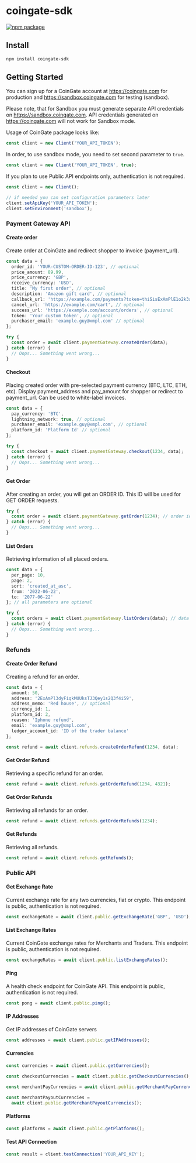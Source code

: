 # coingate-sdk

[![npm package][npm-img]][npm-url]

## Install

```bash
npm install coingate-sdk
```

## Getting Started

You can sign up for a CoinGate account at https://coingate.com for production and https://sandbox.coingate.com for testing (sandbox).

Please note, that for Sandbox you must generate separate API credentials on https://sandbox.coingate.com. API credentials generated on https://coingate.com will not work for Sandbox mode.

Usage of CoinGate package looks like:

```ts
const client = new Client('YOUR_API_TOKEN');
```

In order, to use sandbox mode, you need to set second parameter to `true`.

```ts
const client = new Client('YOUR_API_TOKEN', true);
```

If you plan to use Public API endpoints only, authentication is not required.

```ts
const client = new Client();

// if needed you can set configuration parameters later
client.setApiKey('YOUR_API_TOKEN');
client.setEnvironment('sandbox');
```

### Payment Gateway API

#### Create order

Create order at CoinGate and redirect shopper to invoice (payment_url).

```ts
const data = {
  order_id: 'YOUR-CUSTOM-ORDER-ID-123', // optional
  price_amount: 89.99,
  price_currency: 'GBP',
  receive_currency: 'USD',
  title: 'My first order', // optional
  description: 'Amazon gift card', // optional
  callback_url: 'https://example.com/payments?token=thiSisExAmPlE1o2k3a4y5', // optional
  cancel_url: 'https://example.com/cart', // optional
  success_url: 'https://example.com/account/orders', // optional
  token: 'Your custom token', // optional
  purchaser_email: 'example.guy@xmpl.com' // optional
};

try {
  const order = await client.paymentGateway.createOrder(data);
} catch (error) {
  // Oops... Something went wrong...
}
```

#### Checkout

Placing created order with pre-selected payment currency (BTC, LTC, ETH, etc). Display payment_address and pay_amount for shopper or redirect to payment_url. Can be used to white-label invoices.

```ts
const data = {
  pay_currency: 'BTC',
  lightning_network: true, // optional
  purchaser_email: 'example.guy@xmpl.com', // optional
  platform_id: 'Platform Id' // optional
};

try {
  const checkout = await client.paymentGateway.checkout(1234, data);
} catch (error) {
  // Oops... Something went wrong...
}
```

#### Get Order

After creating an order, you will get an ORDER ID. This ID will be used for GET ORDER requests.

```ts
try {
  const order = await client.paymentGateway.getOrder(1234); // order id
} catch (error) {
  // Oops... Something went wrong...
}
```

#### List Orders

Retrieving information of all placed orders.

```ts
const data = {
  per_page: 10,
  page: 2,
  sort: 'created_at_asc',
  from: '2022-06-22',
  to: '2077-06-22'
}; // all parameters are optional

try {
  const orders = await client.paymentGateway.listOrders(data); // data is optional
} catch (error) {
  // Oops... Something went wrong...
}
```

### Refunds

#### Create Order Refund

Creating a refund for an order.

```ts
const data = {
  amount: 50,
  address: '2ExAmPl3dyFiqkMUUksTJ3Qey1s2Q3f4i59',
  address_memo: 'Red house', // optional
  currency_id: 1,
  platform_id: 2,
  reason: 'Iphone refund',
  email: 'example.guy@xmpl.com',
  ledger_account_id: 'ID of the trader balance'
};

const refund = await client.refunds.createOrderRefund(1234, data);
```

#### Get Order Refund

Retrieving a specific refund for an order.

```ts
const refund = await client.refunds.getOrderRefund(1234, 4321);
```

#### Get Order Refunds

Retrieving all refunds for an order.

```ts
const refund = await client.refunds.getOrderRefunds(1234);
```

#### Get Refunds

Retrieving all refunds.

```ts
const refund = await client.refunds.getRefunds();
```

### Public API

#### Get Exchange Rate

Current exchange rate for any two currencies, fiat or crypto. This endpoint is public, authentication is not required.

```ts
const exchangeRate = await client.public.getExchangeRate('GBP', 'USD');
```

#### List Exchange Rates

Current CoinGate exchange rates for Merchants and Traders. This endpoint is public, authentication is not required.

```ts
const exchangeRates = await client.public.listExchangeRates();
```

#### Ping

A health check endpoint for CoinGate API. This endpoint is public, authentication is not required.

```ts
const pong = await client.public.ping();
```

#### IP Addresses

Get IP addresses of CoinGate servers

```ts
const addresses = await client.public.getIPAddresses();
```

#### Currencies

```ts
const currencies = await client.public.getCurrencies();

const checkoutCurrencies = await client.public.getCheckoutCurrencies();

const merchantPayCurrencies = await client.public.getMerchantPayCurrencies();

const merchantPayoutCurrencies =
  await client.public.getMerchantPayoutCurrencies();
```

#### Platforms

```ts
const platforms = await client.public.getPlatforms();
```

#### Test API Connection

```ts
const result = client.testConnection('YOUR_API_KEY');
```

[npm-img]: https://i.imgur.com/t1myImf.png
[npm-url]: https://github.com/konkurenta

